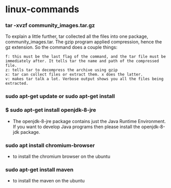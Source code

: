 # linux-commands

### tar -xvzf community_images.tar.gz

To explain a little further, tar collected all the files into one package, community_images.tar. The gzip program applied compression, hence the gz extension. So the command does a couple things:

    f: this must be the last flag of the command, and the tar file must be immediately after. It tells tar the name and path of the compressed file.
    z: tells tar to decompress the archive using gzip
    x: tar can collect files or extract them. x does the latter.
    v: makes tar talk a lot. Verbose output shows you all the files being extracted.
    
   
   
### sudo apt-get update or sudo apt-get install

### $ sudo apt-get install openjdk-8-jre

- The openjdk-8-jre package contains just the Java Runtime Environment. If you want to develop Java programs then please install the openjdk-8-jdk package.

### sudo apt install chromium-browser

-   to install the chromium browser on the ubuntu
### sudo apt-get install maven
- to install the maven on the ubuntu
